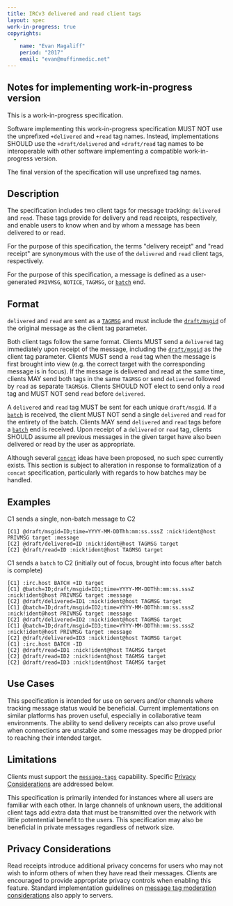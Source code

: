 ```yaml
---
title: IRCv3 delivered and read client tags
layout: spec
work-in-progress: true
copyrights:
  -
    name: "Evan Magaliff"
    period: "2017"
    email: "evan@muffinmedic.net"
---
```

## Notes for implementing work-in-progress version

This is a work-in-progress specification.

Software implementing this work-in-progress specification MUST NOT use the
unprefixed `+delivered` and `+read` tag names. Instead, implementations SHOULD use the
`+draft/delivered` and `+draft/read` tag names to be interoperable with other software
implementing a compatible work-in-progress version.

The final version of the specification will use unprefixed tag names.

## Description
The specification includes two client tags for message tracking: `delivered` and `read`. These tags provide for delivery and read receipts, respectively, and enable users to know when and by whom a message has been delivered to or read.

For the purpose of this specification, the terms "delivery receipt" and "read receipt" are synonymous with the use of the `delivered` and `read` client tags, respectively.

For the purpose of this specification, a message is defined as a user-generated `PRIVMSG`, `NOTICE`, `TAGMSG`, or [`batch`][batch] end.

## Format
`delivered` and `read` are sent as a [`TAGMSG`][tags] and must include the [`draft/msgid`][id] of the original message as the client tag parameter.

Both client tags follow the same format. Clients MUST send a `delivered` tag immediately upon receipt of the message, including the [`draft/msgid`][id] as the client tag parameter. Clients MUST send a `read` tag when the message is first brought into view (e.g. the correct target with the corresponding message is in focus). If the message is delivered and read at the same time, clients MAY send both tags in the same `TAGMSG` or send `delivered` followed by `read` as separate `TAGMSG`s. Clients SHOULD NOT elect to send only a `read` tag and MUST NOT send `read` before `delivered`.

A `delivered` and `read` tag MUST be sent for each unique `draft/msgid`. If a [`batch`][batch] is received, the client MUST NOT send a single `delivered` and `read` for the entirety of the batch. Clients MAY send `delivered` and `read` tags before a [`batch`][batch] end is received. Upon receipt of a `delivered` or `read` tag, clients SHOULD assume all previous messages in the given target have also been delivered or read by the user as appropriate.

Although several [`concat`][concat] ideas have been proposed, no such spec currently exists. This section is subject to alteration in response to formalization of a `concat` specification, particularly with regards to how batches may be handled.

## Examples
C1 sends a single, non-batch message to C2
    
    [C1] @draft/msgid=ID;time=YYYY-MM-DDThh:mm:ss.sssZ :nick!ident@host PRIVMSG target :message
    [C2] @draft/delivered=ID :nick!ident@host TAGMSG target
    [C2] @draft/read=ID :nick!ident@host TAGMSG target

C1 sends a `batch` to C2 (initially out of focus, brought into focus after batch is complete)

    [C1] :irc.host BATCH +ID target
    [C1] @batch=ID;draft/msgid=ID1;time=YYYY-MM-DDThh:mm:ss.sssZ :nick!ident@host PRIVMSG target :message
    [C2] @draft/delivered=ID1 :nick!ident@host TAGMSG target
    [C1] @batch=ID;draft/msgid=ID2;time=YYYY-MM-DDThh:mm:ss.sssZ :nick!ident@host PRIVMSG target :message
    [C2] @draft/delivered=ID2 :nick!ident@host TAGMSG target
    [C1] @batch=ID;draft/msgid=ID3;time=YYYY-MM-DDThh:mm:ss.sssZ :nick!ident@host PRIVMSG target :message
    [C2] @draft/delivered=ID3 :nick!ident@host TAGMSG target
    [C1] :irc.host BATCH -ID
    [C2] @draft/read=ID1 :nick!ident@host TAGMSG target
    [C2] @draft/read=ID2 :nick!ident@host TAGMSG target
    [C2] @draft/read=ID3 :nick!ident@host TAGMSG target

## Use Cases
This specification is intended for use on servers and/or channels where tracking message status would be beneficial. Current implementations on similar platforms has proven useful, especially in collaborative team environments. The ability to send delivery receipts can also prove useful when connections are unstable and some messages may be dropped prior to reaching their intended target.

## Limitations
Clients must support the [`message-tags`][tags] capability. Specific [Privacy Considerations](#privacy-considerations) are addressed below.

This specification is primarily intended for instances where all users are familiar with each other. In large channels of unknown users, the additional client tags add extra data that must be transmitted over the network with little potentential benefit to the users. This specification may also be beneficial in private messages regardless of network size.

## Privacy Considerations
Read receipts introduce additional privacy concerns for users who may not wish to inform others of when they have read their messages. Clients are encouraged to provide appropriate privacy controls when enabling this feature. Standard implementation guidelines on [message tag moderation considerations][tags] also apply to servers.

[batch]: http://ircv3.net/specs/extensions/batch-3.2.html
[concat]: https://github.com/ircv3/ircv3-specifications/issues/208#issuecomment-285516349
[id]: http://ircv3.net/specs/extensions/message-ids.html
[tags]: http://ircv3.net/specs/core/message-tags-3.3.html